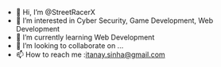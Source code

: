 - 👋 Hi, I’m @StreetRacerX
- 👀 I’m interested in Cyber Security, Game Development, Web Development
- 🌱 I’m currently learning Web Development
- 💞️ I’m looking to collaborate on ...
- 📫 How to reach me :itanay.sinha@gmail.com

<!---
StreetRacerX/StreetRacerX is a ✨ special ✨ repository because its `README.md` (this file) appears on your GitHub profile.
You can click the Preview link to take a look at your changes.
--->

